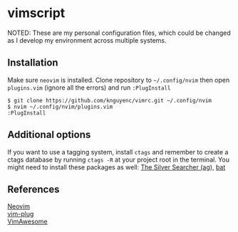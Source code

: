 # vimscript
NOTED: These are my personal configuration files, which could be changed as I develop my environment across multiple systems.

## Installation
Make sure `neovim` is installed. Clone repository to `~/.config/nvim` then open `plugins.vim` (ignore all the errors) and run `:PlugInstall`
```shell script
$ git clone https://github.com/knguyenc/vimrc.git ~/.config/nvim
$ nvim ~/.config/nvim/plugins.vim
:PlugInstall
```

## Additional options
If you want to use a tagging system, install `ctags` and remember to create a ctags database by running `ctags -R` at your project root in the terminal.
You might need to install these packages as well: [The Silver Searcher (ag)](https://github.com/ggreer/the_silver_searcher), [bat](https://github.com/sharkdp/bat)

## References
[Neovim](https://neovim.io/)\
[vim-plug](https://github.com/junegunn/vim-plug)\
[VimAwesome](https://vimawesome.com/)
